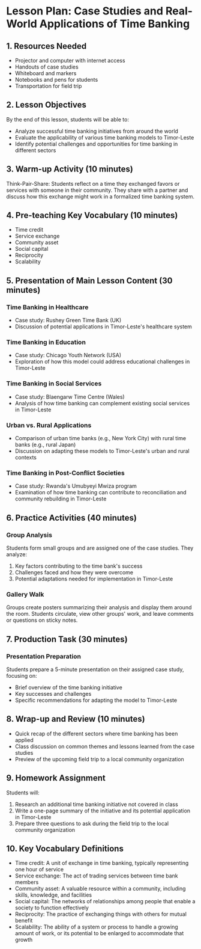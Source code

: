 # Lesson Plan: Case Studies and Real-World Applications of Time Banking

## 1. Resources Needed

- Projector and computer with internet access
- Handouts of case studies
- Whiteboard and markers
- Notebooks and pens for students
- Transportation for field trip

## 2. Lesson Objectives

By the end of this lesson, students will be able to:
- Analyze successful time banking initiatives from around the world
- Evaluate the applicability of various time banking models to Timor-Leste
- Identify potential challenges and opportunities for time banking in different sectors

## 3. Warm-up Activity (10 minutes)

Think-Pair-Share: Students reflect on a time they exchanged favors or services with someone in their community. They share with a partner and discuss how this exchange might work in a formalized time banking system.

## 4. Pre-teaching Key Vocabulary (10 minutes)

- Time credit
- Service exchange
- Community asset
- Social capital
- Reciprocity
- Scalability

## 5. Presentation of Main Lesson Content (30 minutes)

### Time Banking in Healthcare
- Case study: Rushey Green Time Bank (UK)
- Discussion of potential applications in Timor-Leste's healthcare system

### Time Banking in Education
- Case study: Chicago Youth Network (USA)
- Exploration of how this model could address educational challenges in Timor-Leste

### Time Banking in Social Services
- Case study: Blaengarw Time Centre (Wales)
- Analysis of how time banking can complement existing social services in Timor-Leste

### Urban vs. Rural Applications
- Comparison of urban time banks (e.g., New York City) with rural time banks (e.g., rural Japan)
- Discussion on adapting these models to Timor-Leste's urban and rural contexts

### Time Banking in Post-Conflict Societies
- Case study: Rwanda's Umubyeyi Mwiza program
- Examination of how time banking can contribute to reconciliation and community rebuilding in Timor-Leste

## 6. Practice Activities (40 minutes)

### Group Analysis
Students form small groups and are assigned one of the case studies. They analyze:
1. Key factors contributing to the time bank's success
2. Challenges faced and how they were overcome
3. Potential adaptations needed for implementation in Timor-Leste

### Gallery Walk
Groups create posters summarizing their analysis and display them around the room. Students circulate, view other groups' work, and leave comments or questions on sticky notes.

## 7. Production Task (30 minutes)

### Presentation Preparation
Students prepare a 5-minute presentation on their assigned case study, focusing on:
- Brief overview of the time banking initiative
- Key successes and challenges
- Specific recommendations for adapting the model to Timor-Leste

## 8. Wrap-up and Review (10 minutes)

- Quick recap of the different sectors where time banking has been applied
- Class discussion on common themes and lessons learned from the case studies
- Preview of the upcoming field trip to a local community organization

## 9. Homework Assignment

Students will:
1. Research an additional time banking initiative not covered in class
2. Write a one-page summary of the initiative and its potential application in Timor-Leste
3. Prepare three questions to ask during the field trip to the local community organization

## 10. Key Vocabulary Definitions

- Time credit: A unit of exchange in time banking, typically representing one hour of service
- Service exchange: The act of trading services between time bank members
- Community asset: A valuable resource within a community, including skills, knowledge, and facilities
- Social capital: The networks of relationships among people that enable a society to function effectively
- Reciprocity: The practice of exchanging things with others for mutual benefit
- Scalability: The ability of a system or process to handle a growing amount of work, or its potential to be enlarged to accommodate that growth